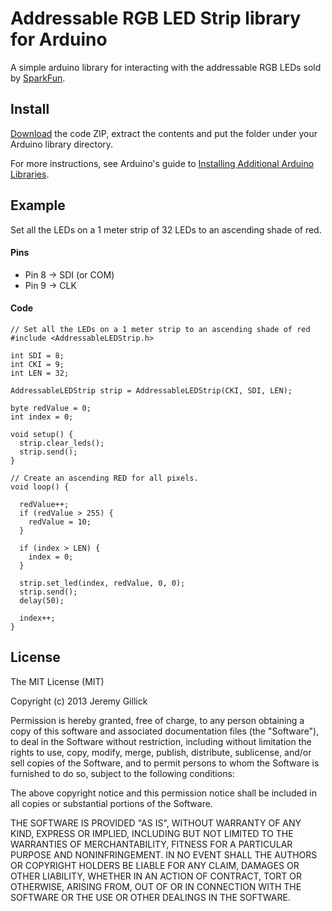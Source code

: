 Addressable RGB LED Strip library for Arduino
=============================================

A simple arduino library for interacting with the addressable RGB LEDs sold by [SparkFun](https://www.sparkfun.com/products/11272).

Install
-------
[Download](https://github.com/jgillick/AddressableLEDStrip/archive/master.zip) the code ZIP, extract the contents and put the folder under your Arduino library directory.

For more instructions, see Arduino's guide to [Installing Additional Arduino Libraries](http://arduino.cc/en/Guide/Libraries).


Example
-------
Set all the LEDs on a 1 meter strip of 32 LEDs to an ascending shade of red.

#### Pins

* Pin 8 -> SDI (or COM)
* Pin 9 -> CLK

#### Code

	// Set all the LEDs on a 1 meter strip to an ascending shade of red
	#include <AddressableLEDStrip.h>

	int SDI = 8;
	int CKI = 9;
	int LEN = 32;

	AddressableLEDStrip strip = AddressableLEDStrip(CKI, SDI, LEN);

	byte redValue = 0;
	int index = 0;

	void setup() {
	  strip.clear_leds();
	  strip.send();
	}

	// Create an ascending RED for all pixels.
	void loop() {

	  redValue++;
	  if (redValue > 255) {
	    redValue = 10;
	  }

	  if (index > LEN) {
	    index = 0;
	  }

	  strip.set_led(index, redValue, 0, 0);
	  strip.send();
	  delay(50);

	  index++;
	}


License
-------
The MIT License (MIT)

Copyright (c) 2013 Jeremy Gillick

Permission is hereby granted, free of charge, to any person obtaining a copy of
this software and associated documentation files (the "Software"), to deal in
the Software without restriction, including without limitation the rights to
use, copy, modify, merge, publish, distribute, sublicense, and/or sell copies of
the Software, and to permit persons to whom the Software is furnished to do so,
subject to the following conditions:

The above copyright notice and this permission notice shall be included in all
copies or substantial portions of the Software.

THE SOFTWARE IS PROVIDED "AS IS", WITHOUT WARRANTY OF ANY KIND, EXPRESS OR
IMPLIED, INCLUDING BUT NOT LIMITED TO THE WARRANTIES OF MERCHANTABILITY, FITNESS
FOR A PARTICULAR PURPOSE AND NONINFRINGEMENT. IN NO EVENT SHALL THE AUTHORS OR
COPYRIGHT HOLDERS BE LIABLE FOR ANY CLAIM, DAMAGES OR OTHER LIABILITY, WHETHER
IN AN ACTION OF CONTRACT, TORT OR OTHERWISE, ARISING FROM, OUT OF OR IN
CONNECTION WITH THE SOFTWARE OR THE USE OR OTHER DEALINGS IN THE SOFTWARE.
